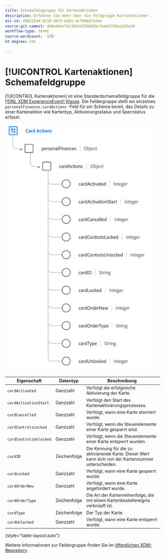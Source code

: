 ```yaml
---
title: Schemafeldgruppe für Kartenaktionen
description: Erfahren Sie mehr über die Feldgruppe Kartenaktionen .
exl-id: 49851544-9118-4b73-b1d1-4cf49b3f1dee
source-git-commit: de8e944cfec3b52d25bb02bcfebe57d6a2a35e39
workflow-type: tm+mt
source-wordcount: '176'
ht-degree: 24%

---
```


# [!UICONTROL Kartenaktionen] Schemafeldgruppe

[!UICONTROL Kartenaktionen] ist eine Standardschemafeldgruppe für die [[!DNL XDM ExperienceEvent] Klasse](../../classes/experienceevent.md). Die Feldergruppe stellt ein einzelnes `personalFinances.cardActions` -Feld für ein Schema bereit, das Details zu einer Kartenaktion wie Kartentyp, Aktivierungsstatus und Sperrstatus erfasst.

![](../../images/field-groups/card-actions.png)

| Eigenschaft | Datentyp | Beschreibung |
| --- | --- | --- |
| `cardActivated` | Ganzzahl | Verfolgt die erfolgreiche Aktivierung der Karte. |
| `cardActivationStart` | Ganzzahl | Verfolgt den Start des Kartenaktivierungsprozesses. |
| `cardCancelled` | Ganzzahl | Verfolgt, wann eine Karte storniert wurde. |
| `cardControlsLocked` | Ganzzahl | Verfolgt, wenn die Steuerelemente einer Karte gesperrt sind. |
| `cardControlsUnlocked` | Ganzzahl | Verfolgt, wenn die Steuerelemente einer Karte entsperrt wurden. |
| `cardID` | Zeichenfolge | Die Kennung für die zu aktivierende Karte. Dieser Wert kann sich von der Kartennummer unterscheiden. |
| `cardLocked` | Ganzzahl | Verfolgt, wann eine Karte gesperrt wurde. |
| `cardOrderNew` | Ganzzahl | Verfolgt, wann eine Karte angefordert wurde. |
| `cardOrderType` | Zeichenfolge | Die Art der Kartenreihenfolge, die mit einem Kartenbestellereignis verknüpft ist. |
| `cardType` | Zeichenfolge | Der Typ der Karte. |
| `cardUnlocked` | Ganzzahl | Verfolgt, wann eine Karte entsperrt wurde. |

{style="table-layout:auto"}

Weitere Informationen zur Feldergruppe finden Sie im [öffentlichen XDM-Repository](https://github.com/adobe/xdm/blob/master/docs/reference/fieldgroups/experience-event/experienceevent-card-actions.schema.json).
